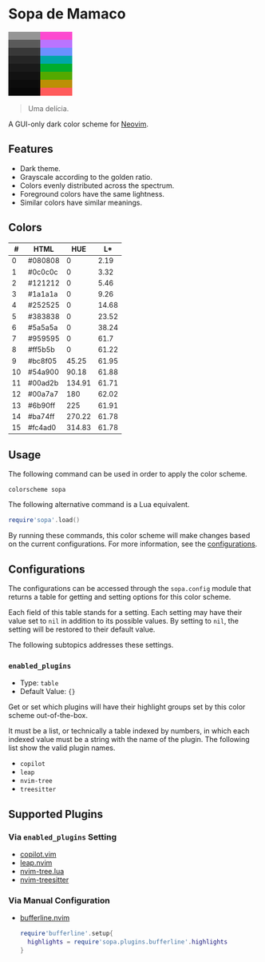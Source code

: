 # Sopa de Mamaco

![Palette](palette.png)

> Uma delícia.

A GUI-only dark color scheme for [Neovim](https://neovim.io).

## Features

- Dark theme.
- Grayscale according to the golden ratio.
- Colors evenly distributed across the spectrum.
- Foreground colors have the same lightness.
- Similar colors have similar meanings.

## Colors

| #  | HTML    | HUE    | L\*   |
|----|---------|--------|-------|
|  0 | #080808 |   0    |  2.19 |
|  1 | #0c0c0c |   0    |  3.32 |
|  2 | #121212 |   0    |  5.46 |
|  3 | #1a1a1a |   0    |  9.26 |
|  4 | #252525 |   0    | 14.68 |
|  5 | #383838 |   0    | 23.52 |
|  6 | #5a5a5a |   0    | 38.24 |
|  7 | #959595 |   0    | 61.7  |
|  8 | #ff5b5b |   0    | 61.22 |
|  9 | #bc8f05 |  45.25 | 61.95 |
| 10 | #54a900 |  90.18 | 61.88 |
| 11 | #00ad2b | 134.91 | 61.71 |
| 12 | #00a7a7 | 180    | 62.02 |
| 13 | #6b90ff | 225    | 61.91 |
| 14 | #ba74ff | 270.22 | 61.78 |
| 15 | #fc4ad0 | 314.83 | 61.78 |

## Usage

The following command can be used in order to apply the color scheme.

```vim
colorscheme sopa
```

The following alternative command is a Lua equivalent.

```lua
require'sopa'.load()
```

By running these commands, this color scheme will make changes based on the
current configurations. For more information, see the
[configurations](#configurations).

## Configurations

The configurations can be accessed through the `sopa.config` module that
returns a table for getting and setting options for this color scheme.

Each field of this table stands for a setting. Each setting may have their
value set to `nil` in addition to its possible values. By setting to `nil`,
the setting will be restored to their default value.

The following subtopics addresses these settings.

### `enabled_plugins`

- Type: `table`
- Default Value: `{}`

Get or set which plugins will have their highlight groups set by this color
scheme out-of-the-box.

It must be a list, or technically a table indexed by numbers, in which each
indexed value must be a string with the name of the plugin. The following
list show the valid plugin names.

- `copilot`
- `leap`
- `nvim-tree`
- `treesitter`

## Supported Plugins

### Via `enabled_plugins` Setting

- [copilot.vim]
- [leap.nvim]
- [nvim-tree.lua]
- [nvim-treesitter]

### Via Manual Configuration

- [bufferline.nvim]

  ```lua
  require'bufferline'.setup{
    highlights = require'sopa.plugins.bufferline'.highlights
  }
  ```

[bufferline.nvim]: https://github.com/akinsho/bufferline.nvim
[copilot.vim]: https://github.com/github/copilot.vim
[leap.nvim]: https://github.com/ggandor/leap.nvim
[nvim-tree.lua]: https://github.com/kyazdani42/nvim-tree.lua
[nvim-treesitter]: https://github.com/nvim-treesitter/nvim-treesitter
